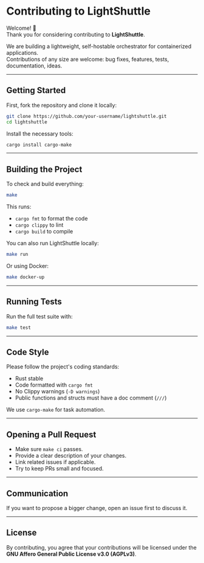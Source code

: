 # Contributing to LightShuttle

Welcome! 👋  
Thank you for considering contributing to **LightShuttle**.

We are building a lightweight, self-hostable orchestrator for containerized applications.  
Contributions of any size are welcome: bug fixes, features, tests, documentation, ideas.

---

## Getting Started

First, fork the repository and clone it locally:

```bash
git clone https://github.com/your-username/lightshuttle.git
cd lightshuttle
```

Install the necessary tools:

```bash
cargo install cargo-make
```

---

## Building the Project

To check and build everything:

```bash
make
```

This runs:

- `cargo fmt` to format the code
- `cargo clippy` to lint
- `cargo build` to compile

You can also run LightShuttle locally:

```bash
make run
```

Or using Docker:

```bash
make docker-up
```

---

## Running Tests

Run the full test suite with:

```bash
make test
```

---

## Code Style

Please follow the project's coding standards:

- Rust stable
- Code formatted with `cargo fmt`
- No Clippy warnings (`-D warnings`)
- Public functions and structs must have a doc comment (`///`)

We use `cargo-make` for task automation.

---

## Opening a Pull Request

- Make sure `make ci` passes.
- Provide a clear description of your changes.
- Link related issues if applicable.
- Try to keep PRs small and focused.

---

## Communication

If you want to propose a bigger change, open an issue first to discuss it.

---

## License

By contributing, you agree that your contributions will be licensed under the **GNU Affero General Public License v3.0 (AGPLv3)**.
